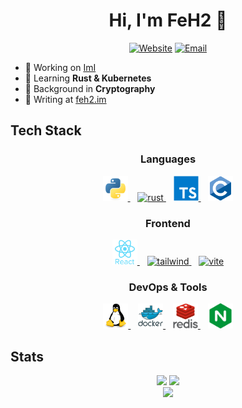 # <div align="center">Hi, I'm FeH2 👋</div>

<div align="center">

[![Website](https://img.shields.io/badge/Website-feh2.im-4f46e5?style=flat-square)](https://www.feh2.im)
[![Email](https://img.shields.io/badge/Email-i@feh2.im-ea4335?style=flat-square)](mailto:i@feh2.im)

</div>

- 🔭 Working on [ImI](https://github.com/ImFeH2/imi)
- 🌱 Learning **Rust & Kubernetes**
- 🔐 Background in **Cryptography**
- 📝 Writing at [feh2.im](https://www.feh2.im)

## Tech Stack

<div align="center">

<div style="margin: 20px 0">

### Languages

<a href="https://www.python.org" target="_blank" rel="noreferrer">
  <img src="https://raw.githubusercontent.com/devicons/devicon/master/icons/python/python-original.svg" alt="python" width="40" height="40"/>
</a>&nbsp;&nbsp;
<a href="https://www.rust-lang.org" target="_blank" rel="noreferrer">
  <img src="https://raw.githubusercontent.com/rust-lang/rust-artwork/master/logo/rust-logo-512x512.png" alt="rust" width="40" height="40"/>
</a>&nbsp;&nbsp;
<a href="https://www.typescriptlang.org/" target="_blank" rel="noreferrer">
  <img src="https://raw.githubusercontent.com/devicons/devicon/master/icons/typescript/typescript-original.svg" alt="typescript" width="40" height="40"/>
</a>&nbsp;&nbsp;
<a href="https://www.cprogramming.com/" target="_blank" rel="noreferrer">
  <img src="https://raw.githubusercontent.com/devicons/devicon/master/icons/c/c-original.svg" alt="c" width="40" height="40"/>
</a>

### Frontend

<a href="https://reactjs.org/" target="_blank" rel="noreferrer">
  <img src="https://raw.githubusercontent.com/devicons/devicon/master/icons/react/react-original-wordmark.svg" alt="react" width="40" height="40"/>
</a>&nbsp;&nbsp;
<a href="https://tailwindcss.com/" target="_blank" rel="noreferrer">
  <img src="https://www.vectorlogo.zone/logos/tailwindcss/tailwindcss-icon.svg" alt="tailwind" width="40" height="40"/>
</a>&nbsp;&nbsp;
<a href="https://vitejs.dev/" target="_blank" rel="noreferrer">
  <img src="https://raw.githubusercontent.com/vitejs/vite/main/docs/public/logo.svg" alt="vite" width="40" height="40"/>
</a>

### DevOps & Tools

<a href="https://www.linux.org/" target="_blank" rel="noreferrer">
  <img src="https://raw.githubusercontent.com/devicons/devicon/master/icons/linux/linux-original.svg" alt="linux" width="40" height="40"/>
</a>&nbsp;&nbsp;
<a href="https://www.docker.com/" target="_blank" rel="noreferrer">
  <img src="https://raw.githubusercontent.com/devicons/devicon/master/icons/docker/docker-original-wordmark.svg" alt="docker" width="40" height="40"/>
</a>&nbsp;&nbsp;
<a href="https://redis.io" target="_blank" rel="noreferrer">
  <img src="https://raw.githubusercontent.com/devicons/devicon/master/icons/redis/redis-original-wordmark.svg" alt="redis" width="40" height="40"/>
</a>&nbsp;&nbsp;
<a href="https://www.nginx.com" target="_blank" rel="noreferrer">
  <img src="https://raw.githubusercontent.com/devicons/devicon/master/icons/nginx/nginx-original.svg" alt="nginx" width="40" height="40"/>
</a>

</div>

</div>

## Stats

<div align="center">
  <img src="https://github-readme-stats.vercel.app/api?username=ImFeH2&show_icons=true&theme=github_dark&hide_border=true&count_private=true" height="150" />
  <img src="https://github-readme-stats.vercel.app/api/top-langs?username=ImFeH2&layout=compact&theme=github_dark&hide_border=true" height="150" />
</div>

<div align="center">
  <img src="https://profile-counter.glitch.me/ImFeH2/count.svg" />
</div>
